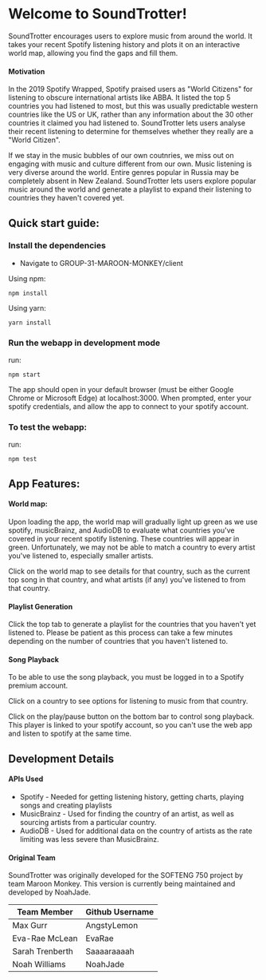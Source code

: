 # Welcome to SoundTrotter!

SoundTrotter encourages users to explore music from around the world. It takes your recent Spotify listening history and plots it on an interactive world map, allowing you find the gaps and fill them. 

#### Motivation

In the 2019 Spotify Wrapped, Spotify praised users as "World Citizens" for listening to obscure international artists like ABBA. It listed the top 5 countries you had listened to most, but this was usually predictable western countries like the US or UK, rather than any information about the 30 other countries it claimed you had listened to. SoundTrotter lets users analyse their recent listening to determine for themselves whether they really are a "World Citizen". 

If we stay in the music bubbles of our own coutnries, we miss out on engaging with music and culture different from our own. Music listening is very diverse around the world. Entire genres popular in Russia may be completely absent in New Zealand. SoundTrotter lets users explore popular music around the world and generate a playlist to expand their listening to countries they haven't covered yet.

## Quick start guide:


### Install the dependencies

- Navigate to GROUP-31-MAROON-MONKEY/client

Using npm:
```
npm install
```
Using yarn:
```
yarn install
```
### Run the webapp in development mode

run:
```
npm start
```

The app should open in your default browser (must be either Google Chrome or Microsoft Edge) at localhost:3000.
When prompted, enter your spotify credentials, and allow the app to connect to your spotify account.

### To test the webapp:

run:
```
npm test
```

## App Features:

#### World map:

Upon loading the app, the world map will gradually light up green as we use spotify, musicBrainz, and AudioDB to evaluate what countries you've covered in your recent spotify listening. These countries will appear in green. Unfortunately, we may not be able to match a country to every artist you've listened to, especially smaller artists.

Click on the world map to see details for that country, such as the current top song in that country, and what artists (if any) you've listened to from that country. 

#### Playlist Generation

Click the top tab to generate a playlist for the countries that you haven't yet listened to. Please be patient as this process can take a few minutes depending on the number of countries that you haven't listened to.

#### Song Playback

To be able to use the song playback, you must be logged in to a Spotify premium account.

Click on a country to see options for listening to music from that country.

Click on the play/pause button on the bottom bar to control song playback. This player is linked to your spotify account, so you can't use the web app and listen to spotify at the same time. 


## Development Details

#### APIs Used

* Spotify - Needed for getting listening history, getting charts, playing songs and creating playlists
* MusicBrainz - Used for finding the country of an artist, as well as sourcing artists from a particular country.
* AudioDB - Used for additional data on the country of artists as the rate limiting was less severe than MusicBrainz.

#### Original Team

SoundTrotter was originally developed for the SOFTENG 750 project by team Maroon Monkey. This version is currently being maintained and developed by NoahJade.

| Team Member     | Github Username |
|-----------------|-----------------|
| Max Gurr        | AngstyLemon     |
| Eva-Rae McLean  | EvaRae          |
| Sarah Trenberth | Saaaaraaaah     |
| Noah Williams   | NoahJade        |


